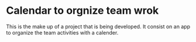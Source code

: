 # Calendar to orgnize team wrok

This is the make up of a project that is being developed. It consist on an app to organize the team activities with a calender.